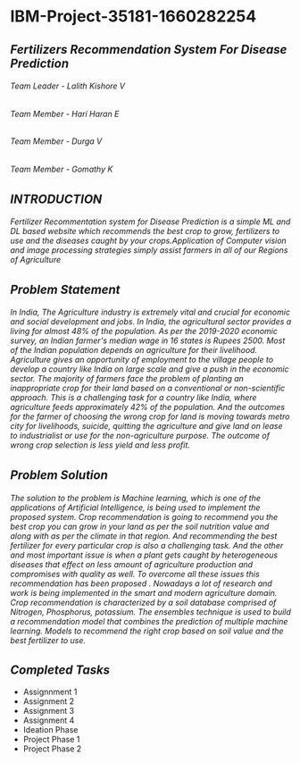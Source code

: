 # IBM-Project-35181-1660282254
## ***Fertilizers Recommendation System For Disease Prediction***
###### Team Leader - Lalith Kishore V
###### Team Member - Hari Haran E
###### Team Member - Durga V
###### Team Member - Gomathy K
## ***INTRODUCTION***
###### _Fertilizer Recommentation system for Disease Prediction is a simple ML and DL based website which recommends the best crop to grow, fertilizers to use and the diseases caught by your crops.Application of Computer vision and image processing strategies simply assist farmers in all of our Regions of Agriculture_
## ***Problem Statement***
###### _In India, The Agriculture industry is extremely vital and crucial for economic and social development and jobs. In India, the agricultural sector provides a living for almost 48% of the population. As per the 2019-2020 economic survey, an Indian farmer's median wage in 16 states is Rupees 2500. Most of the Indian population depends on agriculture for their livelihood. Agriculture gives an opportunity of employment to the village people to develop a country like India on large scale and give a push in the economic sector. The majority of farmers face the problem of planting an inappropriate crop for their land based on a conventional or non-scientific approach. This is a challenging task for a country like India, where agriculture feeds approximately 42% of the population. And the outcomes for the farmer of choosing the wrong crop for land is moving towards metro city for livelihoods, suicide, quitting the agriculture and give land on lease to industrialist or use for the non-agriculture purpose. The outcome of wrong crop selection is less yield and less profit._
## ***Problem Solution***
###### _The solution to the problem is Machine learning, which is one of the applications of Artificial Intelligence, is being used to implement the proposed system. Crop recommendation is going to recommend you the best crop you can grow in your land as per the soil nutrition value and along with as per the climate in that region. And recommending the best fertilizer for every particular crop is also a challenging task. And the other and most important issue is when a plant gets caught by heterogeneous diseases that effect on less amount of agriculture production and compromises with quality as well. To overcome all these issues this recommendation has been proposed . Nowadays a lot of research and work is being implemented in the smart and modern agriculture domain. Crop recommendation is characterized by a soil database comprised of Nitrogen, Phosphorus, potassium. The ensembles technique is used to build a recommendation model that combines the prediction of multiple machine learning. Models to recommend the right crop based on soil value and the best fertilizer to use._
## ***Completed Tasks*** 
* Assignnment 1
* Assignment 2
* Assignment 3
* Assignment 4
* Ideation Phase
* Project Phase 1
* Project Phase 2

